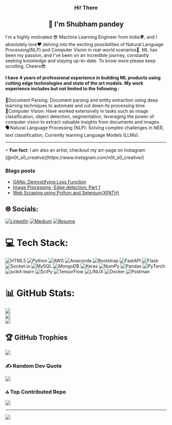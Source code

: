 <h3 align="center"> Hi! There </h3>
<h2 align="center"> 🙌 I'm Shubham pandey</h2>

I'm a highly motivated 😎 Machine Learning Engineer from India🌍, and I absolutely love❤ delving into the exciting possibilities of Natural Language Processing(NLP) and Computer Vision in real-world scenarios🦾. ML has been my passion, and I've been on an incredible journey, constantly seeking knowledge and staying up-to-date. To know more please keep scrolling, Cheers😎.
 
<h4>I have 4 years of professional experience in building ML products using cutting edge technologies and state of the art models. My work experience includes but not limited to the following :</h4>
 📜Document Parsing: Document parsing and entity extraction using deep learning techniques to automate and cut down its processing time.
<br> 🔬Computer Vision: Have worked extensively in tasks such as image classification, object detection, segmentation, leveraging the power of computer vision to extract valuable insights from documents and images.
<br> 🗣Natural Language Processing (NLP): Solving complex challenges in NER, text classification, Currently learning Language Models (LLMs).
<hr> ⚡ <b>Fun fact</b>: I am also an artist, checkout my art-page on Instagram [@n0t_s0_creative](https://www.instagram.com/n0t_s0_creative/)

### Blogs posts
<!-- BLOG-POST-LIST:START -->
- [GANs: Demystifying Loss Function](https://the-shubham-pandey.medium.com/gans-demystifying-loss-functions-318bf9ec1380?source=rss-839cba4253a8------2)
- [Image Processing -Edge detection: Part 1](https://the-shubham-pandey.medium.com/image-processing-edge-detection-part-1-d93b30f63a64?source=rss-839cba4253a8------2)
- [Web Scraping using Python and Selenium&lpar;XPATH&rpar;](https://medium.com/analytics-vidhya/web-scraping-using-python-and-selenium-xpath-f315f63ac229?source=rss-839cba4253a8------2)
<!-- BLOG-POST-LIST:END -->

## 🌐 Socials:
[![LinkedIn](https://img.shields.io/badge/LinkedIn-%230077B5.svg?logo=linkedin&logoColor=white)](https://linkedin.com/in/shubham-pandey-b93545147) [![Medium](https://img.shields.io/badge/Medium-12100E?logo=medium&logoColor=white)](https://medium.com/@@the-shubham-pandey) [![Resume](https://img.shields.io/badge/Resume-green)](https://drive.google.com/file/d/1k74_J2vOx835BJRffK-8YwqMD3EV4omi/view?usp=sharing)

# 💻 Tech Stack:
![HTML5](https://img.shields.io/badge/html5-%23E34F26.svg?style=flat&logo=html5&logoColor=white) ![Python](https://img.shields.io/badge/python-3670A0?style=flat&logo=python&logoColor=ffdd54) ![AWS](https://img.shields.io/badge/AWS-%23FF9900.svg?style=flat&logo=amazon-aws&logoColor=white) ![Anaconda](https://img.shields.io/badge/Anaconda-%2344A833.svg?style=flat&logo=anaconda&logoColor=white) ![Bootstrap](https://img.shields.io/badge/bootstrap-%23563D7C.svg?style=flat&logo=bootstrap&logoColor=white) ![FastAPI](https://img.shields.io/badge/FastAPI-005571?style=flat&logo=fastapi) ![Flask](https://img.shields.io/badge/flask-%23000.svg?style=flat&logo=flask&logoColor=white) ![Socket.io](https://img.shields.io/badge/Socket.io-black?style=flat&logo=socket.io&badgeColor=010101) ![MySQL](https://img.shields.io/badge/mysql-%2300f.svg?style=flat&logo=mysql&logoColor=white) ![MongoDB](https://img.shields.io/badge/MongoDB-%234ea94b.svg?style=flat&logo=mongodb&logoColor=white) ![Keras](https://img.shields.io/badge/Keras-%23D00000.svg?style=flat&logo=Keras&logoColor=white) ![NumPy](https://img.shields.io/badge/numpy-%23013243.svg?style=flat&logo=numpy&logoColor=white) ![Pandas](https://img.shields.io/badge/pandas-%23150458.svg?style=flat&logo=pandas&logoColor=white) ![PyTorch](https://img.shields.io/badge/PyTorch-%23EE4C2C.svg?style=flat&logo=PyTorch&logoColor=white) ![scikit-learn](https://img.shields.io/badge/scikit--learn-%23F7931E.svg?style=flat&logo=scikit-learn&logoColor=white) ![SciPy](https://img.shields.io/badge/SciPy-%230C55A5.svg?style=flat&logo=scipy&logoColor=%white) ![TensorFlow](https://img.shields.io/badge/TensorFlow-%23FF6F00.svg?style=flat&logo=TensorFlow&logoColor=white) ![LINUX](https://img.shields.io/badge/Linux-FCC624?style=flat&logo=linux&logoColor=black) ![Docker](https://img.shields.io/badge/docker-%230db7ed.svg?style=flat&logo=docker&logoColor=white) ![Postman](https://img.shields.io/badge/Postman-FF6C37?style=flat&logo=postman&logoColor=white)
# 📊 GitHub Stats:
![](https://github-readme-stats.vercel.app/api?username=shubham-253&theme=city_light&hide_border=false&include_all_commits=false&count_private=false)<br/>
![](https://github-readme-streak-stats.herokuapp.com/?user=shubham-253&theme=city_light&hide_border=false)<br/>
![](https://github-readme-stats.vercel.app/api/top-langs/?username=shubham-253&theme=city_light&hide_border=false&include_all_commits=false&count_private=false&layout=compact)

## 🏆 GitHub Trophies
![](https://github-profile-trophy.vercel.app/?username=shubham-253&theme=juicyfresh&no-frame=true&no-bg=false&margin-w=4)

### ✍️ Random Dev Quote
![](https://quotes-github-readme.vercel.app/api?type=horizontal&theme=tokyonight)

### 🔝 Top Contributed Repo
![](https://github-contributor-stats.vercel.app/api?username=shubham-253&limit=3&theme=gruvbox&combine_all_yearly_contributions=true)

---
[![](https://visitcount.itsvg.in/api?id=shubham-253&icon=0&color=8)](https://visitcount.itsvg.in)

